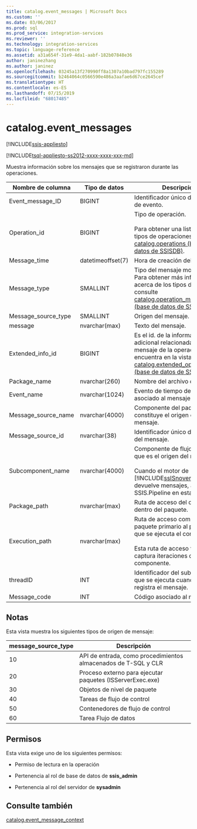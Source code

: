 ```yaml
---
title: catalog.event_messages | Microsoft Docs
ms.custom: ''
ms.date: 03/06/2017
ms.prod: sql
ms.prod_service: integration-services
ms.reviewer: ''
ms.technology: integration-services
ms.topic: language-reference
ms.assetid: a31a654f-31e9-4da1-aabf-182b07848e36
author: janinezhang
ms.author: janinez
ms.openlocfilehash: 03245a13f270990ff8a1307a10bad797fc155289
ms.sourcegitcommit: b2464064c0566590e486a3aafae6d67ce2645cef
ms.translationtype: HT
ms.contentlocale: es-ES
ms.lasthandoff: 07/15/2019
ms.locfileid: "68017485"
---
```

# <a name="catalogeventmessages"></a>catalog.event_messages 

[!INCLUDE[ssis-appliesto](../../includes/ssis-appliesto-ssvrpluslinux-asdb-asdw-xxx.md)]


[!INCLUDE[tsql-appliesto-ss2012-xxxx-xxxx-xxx-md](../../includes/tsql-appliesto-ss2012-xxxx-xxxx-xxx-md.md)]

  Muestra información sobre los mensajes que se registraron durante las operaciones.  
  
|Nombre de columna|Tipo de datos|Descripción|  
|-----------------|---------------|-----------------|  
|Event_message_ID|BIGINT|Identificador único del mensaje de evento.|  
|Operation_id|BIGINT|Tipo de operación.<br /><br /> Para obtener una lista de los tipos de operaciones, consulte [catalog.operations &#40;base de datos de SSISDB&#41;](../../integration-services/system-views/catalog-operations-ssisdb-database.md).|  
|Message_time|datetimeoffset(7)|Hora de creación del mensaje.|  
|Message_type|SMALLINT|Tipo del mensaje mostrado. Para obtener más información acerca de los tipos de mensaje, consulte [catalog.operation_messages &#40;base de datos de SSISDB&#41;](../../integration-services/system-views/catalog-operation-messages-ssisdb-database.md).|  
|Message_source_type|SMALLINT|Origen del mensaje.|  
|message|nvarchar(max)|Texto del mensaje.|  
|Extended_info_id|BIGINT|Es el id. de la información adicional relacionada con el mensaje de la operación, que se encuentra en la vista [catalog.extended_operation_info &#40;base de datos de SSISDB&#41;](../../integration-services/system-views/catalog-extended-operation-info-ssisdb-database.md).|  
|Package_name|nvarchar(260)|Nombre del archivo de paquete.|  
|Event_name|nvarchar(1024)|Evento de tiempo de ejecución asociado al mensaje.|  
|Message_source_name|nvarchar(4000)|Componente del paquete que constituye el origen del mensaje.|  
|Message_source_id|nvarchar(38)|Identificador único del origen del mensaje.|  
|Subcomponent_name|nvarchar(4000)|Componente de flujo de datos que es el origen del mensaje.<br /><br /> Cuando el motor de [!INCLUDE[ssISnoversion](../../includes/ssisnoversion-md.md)] devuelve mensajes, aparece SSIS.Pipeline en esta columna.|  
|Package_path|nvarchar(max)|Ruta de acceso del componente dentro del paquete.|  
|Execution_path|nvarchar(max)|Ruta de acceso completa del paquete primario al punto en el que se ejecuta el componente.<br /><br /> Esta ruta de acceso también captura iteraciones de un componente.|  
|threadID|INT|Identificador del subproceso que se ejecuta cuando se registra el mensaje.|  
|Message_code|INT|Código asociado al mensaje.|  
  
## <a name="remarks"></a>Notas  
 Esta vista muestra los siguientes tipos de origen de mensaje:  
  
|**message_source_type**|Descripción|  
|-------------------------------|-----------------|  
|10|API de entrada, como procedimientos almacenados de T-SQL y CLR|  
|20|Proceso externo para ejecutar paquetes (ISServerExec.exe)|  
|30|Objetos de nivel de paquete|  
|40|Tareas de flujo de control|  
|50|Contenedores de flujo de control|  
|60|Tarea Flujo de datos|  
  
## <a name="permissions"></a>Permisos  
 Esta vista exige uno de los siguientes permisos:  
  
-   Permiso de lectura en la operación  
  
-   Pertenencia al rol de base de datos de **ssis_admin**  
  
-   Pertenencia al rol del servidor de **sysadmin**  
  
## <a name="see-also"></a>Consulte también  
 [catalog.event_message_context](../../integration-services/system-views/catalog-event-message-context.md)  
  
  
